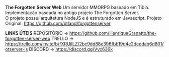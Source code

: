 **The Forgotten Server Web**
Um servidor MMORPG baseado em Tibia.<br> 
Implementação baseada no antigo projeto The Forgotten Server.<br> 
O projeto possuí arquitetura NodeJS e é estruturado em Javascript. Projeto Original: https://github.com/otland/forgottenserver

**LINKS ÚTEIS**
REPOSITÓRIO -> https://github.com/HenriqueGranatto/the-forgotten-server-web
TRELLO -> https://trello.com/invite/b/fXRUjILZ/2bc9dd88e396fbb19d4e2deedab6d801/otserver-js
DISCORD -> https://discord.gg/Vvc636k
